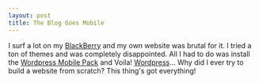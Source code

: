 ```yaml
---
layout: post
title: The Blog Goes Mobile
---
```

I surf a lot on my [BlackBerry](http://blackberry.com) and my own website was brutal for it. I tried a ton of themes and was completely disappointed. All I had to do was install the [Wordpress Mobile Pack](http://wordpress.org/extend/plugins/wordpress-mobile-pack/) and Voila! [Wordpress](http://wordpress.com)... Why did I ever try to build a website from scratch? This thing's got everything!
